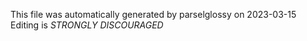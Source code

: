 This file was automatically generated by parselglossy on 2023-03-15
Editing is *STRONGLY DISCOURAGED*
